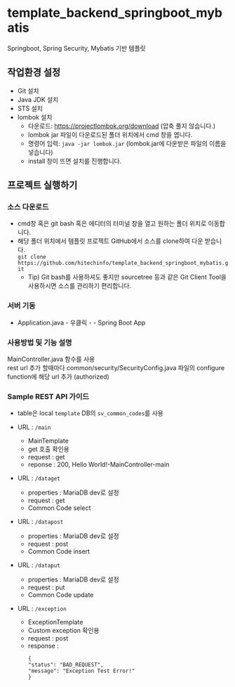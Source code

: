 # template_backend_springboot_mybatis
Springboot, Spring Security, Mybatis 기반 템플릿

## 작업환경 설정
* Git 설치
* Java JDK 설치
* STS 설치
* lombok 설치
  * 다운로드: https://projectlombok.org/download (압축 풀지 않습니다.)
  * lombok jar 파일이 다운로드된 폴더 위치에서 cmd 창을 엽니다. 
  * 명령어 입력: `java -jar lombok.jar` (lombok.jar에 다운받은 파일의 이름을 넣습니다)
  * install 창이 뜨면 설치를 진행합니다.

## 프로젝트 실행하기
### 소스 다운로드
* cmd창 혹은 git bash 혹은 에디터의 터미널 창을 열고 원하는 폴더 위치로 이동합니다.  
* 해당 폴더 위치에서 템플릿 프로젝트 GitHub에서 소스를 clone하여 다운 받습니다.  
  `git clone https://github.com/hitechinfo/template_backend_springboot_mybatis.git`
  * Tip) Git bash를 사용하셔도 좋지만 sourcetree 등과 같은 Git Client Tool을 사용하시면 소스를 관리하기 편리합니다.   
### 서버 기동
* Application.java - 우클릭 -  - Spring Boot App


### 사용방법 및 기능 설명
MainController.java 함수를 사용  
rest url 추가 할때마다 common/security/SecurityConfig.java 파일의 configure function에 해당 url 추가 (authorized)

### Sample REST API 가이드
* table은 local `template` DB의 `sv_common_codes`를 사용  

* URL : `/main`
  * MainTemplate  
  * get 호출 확인용
  * request : get  
  * reponse : 200, Hello World!-MainController-main  

* URL : `/dataget`
  * properties : MariaDB dev로 설정 
  * request : get  
  * Common Code select

  
* URL : `/datapost`
  * properties : MariaDB dev로 설정 
  * request : post  
  * Common Code insert

  
* URL : `/dataput`
  * properties : MariaDB dev로 설정 
  * request : put  
  * Common Code update


* URL : `/exception`
  * ExceptionTemplate  
  * Custom exception 확인용  
  * request : post  
  * response :  
    ```
    {  
    "status": "BAD_REQUEST",  
    "message": "Exception Test Error!"  
    }
    ```
